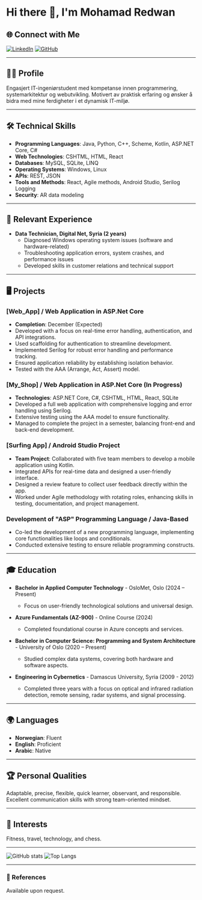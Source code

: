 # Hi there 👋, I'm Mohamad Redwan

## 🌐 Connect with Me
[![LinkedIn](https://img.shields.io/badge/LinkedIn-Connect-blue)](https://www.linkedin.com/in/mohamad-redwan/)
[![GitHub](https://img.shields.io/badge/GitHub-Profile-lightgrey)](https://github.com/mouhamad5210)

---

## 👨‍💻 Profile
Engasjert IT-ingeniørstudent med kompetanse innen programmering, systemarkitektur og webutvikling. Motivert av praktisk erfaring og ønsker å bidra med mine ferdigheter i et dynamisk IT-miljø.

---

## 🛠️ Technical Skills

- **Programming Languages**: Java, Python, C++, Scheme, Kotlin, ASP.NET Core, C#
- **Web Technologies**: CSHTML, HTML, React
- **Databases**: MySQL, SQLite, LINQ
- **Operating Systems**: Windows, Linux
- **APIs**: REST, JSON
- **Tools and Methods**: React, Agile methods, Android Studio, Serilog Logging
- **Security**: AR data modeling

---

## 💼 Relevant Experience

- **Data Technician, Digital Net, Syria (2 years)**
  - Diagnosed Windows operating system issues (software and hardware-related)
  - Troubleshooting application errors, system crashes, and performance issues
  - Developed skills in customer relations and technical support

---

## 🖥️ Projects

### [Web_App] / Web Application in ASP.Net Core
- **Completion**: December (Expected)
- Developed with a focus on real-time error handling, authentication, and API integrations.
- Used scaffolding for authentication to streamline development.
- Implemented Serilog for robust error handling and performance tracking.
- Ensured application reliability by establishing isolation behavior.
- Tested with the AAA (Arrange, Act, Assert) model.

### [My_Shop] / Web Application in ASP.Net Core (In Progress)
- **Technologies**: ASP.NET Core, C#, CSHTML, HTML, React, SQLite
- Developed a full web application with comprehensive logging and error handling using Serilog.
- Extensive testing using the AAA model to ensure functionality.
- Managed to complete the project in a semester, balancing front-end and back-end development.

### [Surfing App] / Android Studio Project
- **Team Project**: Collaborated with five team members to develop a mobile application using Kotlin.
- Integrated APIs for real-time data and designed a user-friendly interface.
- Designed a review feature to collect user feedback directly within the app.
- Worked under Agile methodology with rotating roles, enhancing skills in testing, documentation, and project management.

### Development of "ASP" Programming Language / Java-Based
- Co-led the development of a new programming language, implementing core functionalities like loops and conditionals.
- Conducted extensive testing to ensure reliable programming constructs.

---

## 🎓 Education

- **Bachelor in Applied Computer Technology** - OsloMet, Oslo (2024 – Present)
  - Focus on user-friendly technological solutions and universal design.

- **Azure Fundamentals (AZ-900)** - Online Course (2024)
  - Completed foundational course in Azure concepts and services.

- **Bachelor in Computer Science: Programming and System Architecture** - University of Oslo (2020 – Present)
  - Studied complex data systems, covering both hardware and software aspects.

- **Engineering in Cybernetics** - Damascus University, Syria (2009 - 2012)
  - Completed three years with a focus on optical and infrared radiation detection, remote sensing, radar systems, and signal processing.

---

## 🌍 Languages

- **Norwegian**: Fluent
- **English**: Proficient
- **Arabic**: Native

---

## 🏆 Personal Qualities

Adaptable, precise, flexible, quick learner, observant, and responsible. Excellent communication skills with strong team-oriented mindset.

---

## 🎯 Interests

Fitness, travel, technology, and chess.

---

![GitHub stats](https://github-readme-stats.vercel.app/api?username=mouhamad5210&show_icons=true&theme=dark)
![Top Langs](https://github-readme-stats.vercel.app/api/top-langs/?username=mouhamad5210&layout=compact)

---

### 📌 References
Available upon request.

